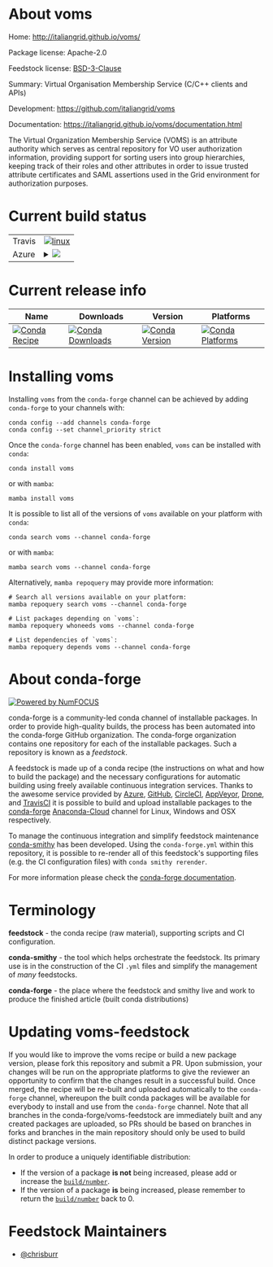 About voms
==========

Home: http://italiangrid.github.io/voms/

Package license: Apache-2.0

Feedstock license: [BSD-3-Clause](https://github.com/conda-forge/voms-feedstock/blob/main/LICENSE.txt)

Summary: Virtual Organisation Membership Service (C/C++ clients and APIs)

Development: https://github.com/italiangrid/voms

Documentation: https://italiangrid.github.io/voms/documentation.html

The Virtual Organization Membership Service (VOMS) is an attribute
authority which serves as central repository for VO user authorization
information, providing support for sorting users into group hierarchies,
keeping track of their roles and other attributes in order to issue
trusted attribute certificates and SAML assertions used in the Grid
environment for authorization purposes.


Current build status
====================


<table><tr>
    <td>Travis</td>
    <td>
      <a href="https://app.travis-ci.com/conda-forge/voms-feedstock">
        <img alt="linux" src="https://img.shields.io/travis/com/conda-forge/voms-feedstock/main.svg?label=Linux">
      </a>
    </td>
  </tr>
    
  <tr>
    <td>Azure</td>
    <td>
      <details>
        <summary>
          <a href="https://dev.azure.com/conda-forge/feedstock-builds/_build/latest?definitionId=6428&branchName=main">
            <img src="https://dev.azure.com/conda-forge/feedstock-builds/_apis/build/status/voms-feedstock?branchName=main">
          </a>
        </summary>
        <table>
          <thead><tr><th>Variant</th><th>Status</th></tr></thead>
          <tbody><tr>
              <td>linux_64</td>
              <td>
                <a href="https://dev.azure.com/conda-forge/feedstock-builds/_build/latest?definitionId=6428&branchName=main">
                  <img src="https://dev.azure.com/conda-forge/feedstock-builds/_apis/build/status/voms-feedstock?branchName=main&jobName=linux&configuration=linux%20linux_64_" alt="variant">
                </a>
              </td>
            </tr><tr>
              <td>linux_aarch64</td>
              <td>
                <a href="https://dev.azure.com/conda-forge/feedstock-builds/_build/latest?definitionId=6428&branchName=main">
                  <img src="https://dev.azure.com/conda-forge/feedstock-builds/_apis/build/status/voms-feedstock?branchName=main&jobName=linux&configuration=linux%20linux_aarch64_" alt="variant">
                </a>
              </td>
            </tr><tr>
              <td>linux_ppc64le</td>
              <td>
                <a href="https://dev.azure.com/conda-forge/feedstock-builds/_build/latest?definitionId=6428&branchName=main">
                  <img src="https://dev.azure.com/conda-forge/feedstock-builds/_apis/build/status/voms-feedstock?branchName=main&jobName=linux&configuration=linux%20linux_ppc64le_" alt="variant">
                </a>
              </td>
            </tr><tr>
              <td>osx_64</td>
              <td>
                <a href="https://dev.azure.com/conda-forge/feedstock-builds/_build/latest?definitionId=6428&branchName=main">
                  <img src="https://dev.azure.com/conda-forge/feedstock-builds/_apis/build/status/voms-feedstock?branchName=main&jobName=osx&configuration=osx%20osx_64_" alt="variant">
                </a>
              </td>
            </tr><tr>
              <td>osx_arm64</td>
              <td>
                <a href="https://dev.azure.com/conda-forge/feedstock-builds/_build/latest?definitionId=6428&branchName=main">
                  <img src="https://dev.azure.com/conda-forge/feedstock-builds/_apis/build/status/voms-feedstock?branchName=main&jobName=osx&configuration=osx%20osx_arm64_" alt="variant">
                </a>
              </td>
            </tr>
          </tbody>
        </table>
      </details>
    </td>
  </tr>
</table>

Current release info
====================

| Name | Downloads | Version | Platforms |
| --- | --- | --- | --- |
| [![Conda Recipe](https://img.shields.io/badge/recipe-voms-green.svg)](https://anaconda.org/conda-forge/voms) | [![Conda Downloads](https://img.shields.io/conda/dn/conda-forge/voms.svg)](https://anaconda.org/conda-forge/voms) | [![Conda Version](https://img.shields.io/conda/vn/conda-forge/voms.svg)](https://anaconda.org/conda-forge/voms) | [![Conda Platforms](https://img.shields.io/conda/pn/conda-forge/voms.svg)](https://anaconda.org/conda-forge/voms) |

Installing voms
===============

Installing `voms` from the `conda-forge` channel can be achieved by adding `conda-forge` to your channels with:

```
conda config --add channels conda-forge
conda config --set channel_priority strict
```

Once the `conda-forge` channel has been enabled, `voms` can be installed with `conda`:

```
conda install voms
```

or with `mamba`:

```
mamba install voms
```

It is possible to list all of the versions of `voms` available on your platform with `conda`:

```
conda search voms --channel conda-forge
```

or with `mamba`:

```
mamba search voms --channel conda-forge
```

Alternatively, `mamba repoquery` may provide more information:

```
# Search all versions available on your platform:
mamba repoquery search voms --channel conda-forge

# List packages depending on `voms`:
mamba repoquery whoneeds voms --channel conda-forge

# List dependencies of `voms`:
mamba repoquery depends voms --channel conda-forge
```


About conda-forge
=================

[![Powered by
NumFOCUS](https://img.shields.io/badge/powered%20by-NumFOCUS-orange.svg?style=flat&colorA=E1523D&colorB=007D8A)](https://numfocus.org)

conda-forge is a community-led conda channel of installable packages.
In order to provide high-quality builds, the process has been automated into the
conda-forge GitHub organization. The conda-forge organization contains one repository
for each of the installable packages. Such a repository is known as a *feedstock*.

A feedstock is made up of a conda recipe (the instructions on what and how to build
the package) and the necessary configurations for automatic building using freely
available continuous integration services. Thanks to the awesome service provided by
[Azure](https://azure.microsoft.com/en-us/services/devops/), [GitHub](https://github.com/),
[CircleCI](https://circleci.com/), [AppVeyor](https://www.appveyor.com/),
[Drone](https://cloud.drone.io/welcome), and [TravisCI](https://travis-ci.com/)
it is possible to build and upload installable packages to the
[conda-forge](https://anaconda.org/conda-forge) [Anaconda-Cloud](https://anaconda.org/)
channel for Linux, Windows and OSX respectively.

To manage the continuous integration and simplify feedstock maintenance
[conda-smithy](https://github.com/conda-forge/conda-smithy) has been developed.
Using the ``conda-forge.yml`` within this repository, it is possible to re-render all of
this feedstock's supporting files (e.g. the CI configuration files) with ``conda smithy rerender``.

For more information please check the [conda-forge documentation](https://conda-forge.org/docs/).

Terminology
===========

**feedstock** - the conda recipe (raw material), supporting scripts and CI configuration.

**conda-smithy** - the tool which helps orchestrate the feedstock.
                   Its primary use is in the construction of the CI ``.yml`` files
                   and simplify the management of *many* feedstocks.

**conda-forge** - the place where the feedstock and smithy live and work to
                  produce the finished article (built conda distributions)


Updating voms-feedstock
=======================

If you would like to improve the voms recipe or build a new
package version, please fork this repository and submit a PR. Upon submission,
your changes will be run on the appropriate platforms to give the reviewer an
opportunity to confirm that the changes result in a successful build. Once
merged, the recipe will be re-built and uploaded automatically to the
`conda-forge` channel, whereupon the built conda packages will be available for
everybody to install and use from the `conda-forge` channel.
Note that all branches in the conda-forge/voms-feedstock are
immediately built and any created packages are uploaded, so PRs should be based
on branches in forks and branches in the main repository should only be used to
build distinct package versions.

In order to produce a uniquely identifiable distribution:
 * If the version of a package **is not** being increased, please add or increase
   the [``build/number``](https://docs.conda.io/projects/conda-build/en/latest/resources/define-metadata.html#build-number-and-string).
 * If the version of a package **is** being increased, please remember to return
   the [``build/number``](https://docs.conda.io/projects/conda-build/en/latest/resources/define-metadata.html#build-number-and-string)
   back to 0.

Feedstock Maintainers
=====================

* [@chrisburr](https://github.com/chrisburr/)

